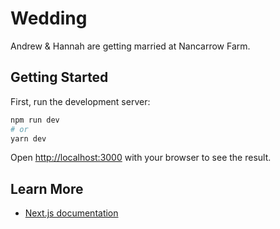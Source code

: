 # Wedding

Andrew & Hannah are getting married at Nancarrow Farm.

## Getting Started

First, run the development server:

```bash
npm run dev
# or
yarn dev
```

Open [http://localhost:3000](http://localhost:3000) with your browser to see the result.

## Learn More

- [Next.js documentation](https://nextjs.org/docs)
